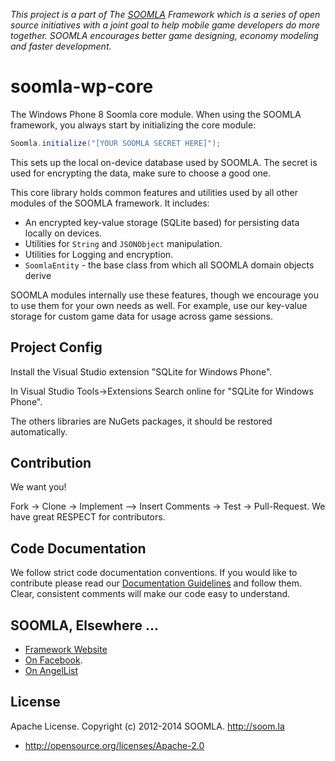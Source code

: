 *This project is a part of The [SOOMLA](http://project.soom.la) Framework which is a series of open source initiatives with a joint goal to help mobile game developers do more together. SOOMLA encourages better game designing, economy modeling and faster development.*

soomla-wp-core
===============

The Windows Phone 8 Soomla core module.
When using the SOOMLA framework, you always start by initializing the core module:
```cs
Soomla.initialize("[YOUR SOOMLA SECRET HERE]");
```

This sets up the local on-device database used by SOOMLA.  The secret is used for encrypting the data, make sure to choose a good one.

This core library holds common features and utilities used by all other modules of the SOOMLA framework.
It includes:
* An encrypted key-value storage (SQLite based) for persisting data locally on devices.
* Utilities for `String` and `JSONObject` manipulation.
* Utilities for Logging and encryption.
* `SoomlaEntity` - the base class from which all SOOMLA domain objects derive

SOOMLA modules internally use these features, though we encourage you to use them for your own needs as well.  For example, use our key-value storage for custom game data for usage across game sessions.

Project Config
---

Install the Visual Studio extension "SQLite for Windows Phone".

In Visual Studio Tools->Extensions Search online for "SQLite for Windows Phone".

The others libraries are NuGets packages, it should be restored automatically.

Contribution
---

We want you!

Fork -> Clone -> Implement —> Insert Comments -> Test -> Pull-Request. We have great RESPECT for contributors.

Code Documentation
---

We follow strict code documentation conventions. If you would like to contribute please read our [Documentation Guidelines](https://github.com/soomla/soomla-wp-core/documentation.md) and follow them. Clear, consistent  comments will make our code easy to understand.

SOOMLA, Elsewhere ...
---

+ [Framework Website](http://www.soom.la/)
+ [On Facebook](https://www.facebook.com/pages/The-SOOMLA-Project/389643294427376).
+ [On AngelList](https://angel.co/the-soomla-project)

License
---
Apache License. Copyright (c) 2012-2014 SOOMLA. http://soom.la
+ http://opensource.org/licenses/Apache-2.0